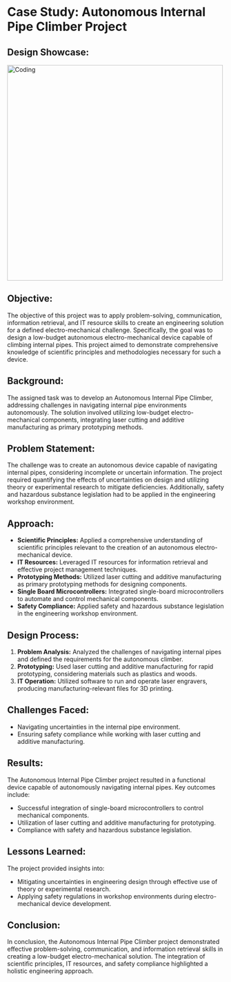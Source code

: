 
<body>

  <h1>Case Study: Autonomous Internal Pipe Climber Project</h1>
  <h2>Design Showcase:</h2>
<img width="500" alt="Coding" src="https://github.com/Mathew2624/Autonomous-Internal-Pipe-Climber-Project/assets/150618966/49f74cb1-07b1-4e1b-acba-761462e0ebf8">


  <h2>Objective:</h2>
    <p>The objective of this project was to apply problem-solving, communication, information retrieval, and IT resource
        skills to create an engineering solution for a defined electro-mechanical challenge. Specifically, the goal was
        to design a low-budget autonomous electro-mechanical device capable of climbing internal pipes. This project aimed
        to demonstrate comprehensive knowledge of scientific principles and methodologies necessary for such a device.</p>

  <h2>Background:</h2>
    <p>The assigned task was to develop an Autonomous Internal Pipe Climber, addressing challenges in navigating internal
        pipe environments autonomously. The solution involved utilizing low-budget electro-mechanical components,
        integrating laser cutting and additive manufacturing as primary prototyping methods.</p>

  <h2>Problem Statement:</h2>
    <p>The challenge was to create an autonomous device capable of navigating internal pipes, considering incomplete or
        uncertain information. The project required quantifying the effects of uncertainties on design and utilizing
        theory or experimental research to mitigate deficiencies. Additionally, safety and hazardous substance
        legislation had to be applied in the engineering workshop environment.</p>

  <h2>Approach:</h2>
    <ul>
        <li><strong>Scientific Principles:</strong> Applied a comprehensive understanding of scientific principles
            relevant to the creation of an autonomous electro-mechanical device.</li>
        <li><strong>IT Resources:</strong> Leveraged IT resources for information retrieval and effective project
            management techniques.</li>
        <li><strong>Prototyping Methods:</strong> Utilized laser cutting and additive manufacturing as primary prototyping
            methods for designing components.</li>
        <li><strong>Single Board Microcontrollers:</strong> Integrated single-board microcontrollers to automate and
            control mechanical components.</li>
        <li><strong>Safety Compliance:</strong> Applied safety and hazardous substance legislation in the engineering
            workshop environment.</li>
    </ul>

   <h2>Design Process:</h2>
    <ol>
        <li><strong>Problem Analysis:</strong> Analyzed the challenges of navigating internal pipes and defined the
            requirements for the autonomous climber.</li>
        <li><strong>Prototyping:</strong> Used laser cutting and additive manufacturing for rapid prototyping, considering
            materials such as plastics and woods.</li>
        <li><strong>IT Operation:</strong> Utilized software to run and operate laser engravers, producing
            manufacturing-relevant files for 3D printing.</li>
    </ol>

  <h2>Challenges Faced:</h2>
    <ul>
        <li>Navigating uncertainties in the internal pipe environment.</li>
        <li>Ensuring safety compliance while working with laser cutting and additive manufacturing.</li>
    </ul>

  <h2>Results:</h2>
    <p>The Autonomous Internal Pipe Climber project resulted in a functional device capable of autonomously navigating
        internal pipes. Key outcomes include:</p>
    <ul>
        <li>Successful integration of single-board microcontrollers to control mechanical components.</li>
        <li>Utilization of laser cutting and additive manufacturing for prototyping.</li>
        <li>Compliance with safety and hazardous substance legislation.</li>
    </ul>

  <h2>Lessons Learned:</h2>
    <p>The project provided insights into:</p>
    <ul>
        <li>Mitigating uncertainties in engineering design through effective use of theory or experimental research.</li>
        <li>Applying safety regulations in workshop environments during electro-mechanical device development.</li>
    </ul>

  <h2>Conclusion:</h2>
    <p>In conclusion, the Autonomous Internal Pipe Climber project demonstrated effective problem-solving, communication,
        and information retrieval skills in creating a low-budget electro-mechanical solution. The integration of
        scientific principles, IT resources, and safety compliance highlighted a holistic engineering approach.</p>

</body>

</html>
